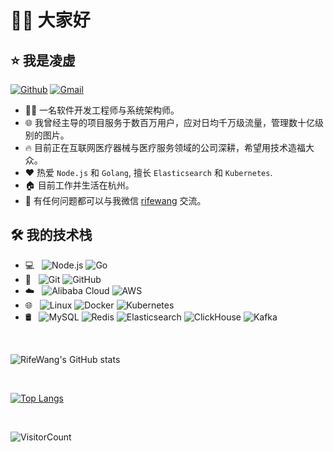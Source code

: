 # 👋🏻 大家好
## ⭐ 我是凌虚

[![Github](https://img.shields.io/badge/-Github-000?style=flat&logo=Github&logoColor=white)](https://github.com/RifeWang)   [![Gmail](https://img.shields.io/badge/-rifewang@gmail.com-c14438?style=flat&logo=Gmail&logoColor=white&link=mailto:rifewang@gmail.com)](mailto:rifewang@gmail.com)

- 🧑‍💻 一名软件开发工程师与系统架构师。
- 🌐 我曾经主导的项目服务于数百万用户，应对日均千万级流量，管理数十亿级别的图片。
- 🔥 目前正在互联网医疗器械与医疗服务领域的公司深耕，希望用技术造福大众。
- ❤️ 热爱 `Node.js` 和 `Golang`, 擅长 `Elasticsearch` 和 `Kubernetes`.
- 🏠 目前工作并生活在杭州。
- 💬 有任何问题都可以与我微信 [rifewang](./Wechat-rifewang.jpeg) 交流。

## 🛠 我的技术栈

- 💻 &#160; ![Node.js](https://img.shields.io/badge/-Node.js-333333?style=flat&logo=node.js)    ![Go](https://img.shields.io/badge/-Go-333333?style=flat&logo=Go)
- 🔧 &#160; ![Git](https://img.shields.io/badge/-Git-333333?style=flat&logo=git)    ![GitHub](https://img.shields.io/badge/-GitHub-333333?style=flat&logo=github)
- ☁️ &#160; ![Alibaba Cloud](https://img.shields.io/badge/AlibabaCloud-%23FF6701.svg?style=for-the-badge&logo=alibabacloud&logoColor=white)   ![AWS](https://img.shields.io/badge/AWS-%23FF9900.svg?style=for-the-badge&logo=amazon-aws&logoColor=white)
- 🌐 &#160; ![Linux](https://img.shields.io/badge/-Linux-333333?style=flat&logo=Linux)  ![Docker](https://img.shields.io/badge/-Docker-333333?style=flat&logo=Docker)  ![Kubernetes](https://img.shields.io/badge/-Kubernetes-333333?style=flat&logo=Kubernetes)
- 🛢 &#160; ![MySQL](https://img.shields.io/badge/-MySQL-333333?style=flat&logo=mysql)  ![Redis](https://img.shields.io/badge/-Redis-333333?style=flat&logo=redis)  ![Elasticsearch](https://img.shields.io/badge/-Elasticsearch-333333?style=flat&logo=Elasticsearch)  ![ClickHouse](https://img.shields.io/badge/-ClickHouse-333333?style=flat&logo=ClickHouse)   ![Kafka](https://img.shields.io/badge/Apache%20Kafka-000?style=for-the-badge&logo=apachekafka)


<br>

![RifeWang's GitHub stats](https://github-readme-stats.vercel.app/api?username=RifeWang&show_icons=true&theme=radical)

<br>

[![Top Langs](https://github-readme-stats.vercel.app/api/top-langs/?username=RifeWang&layout=compact&hide=Java,Makefile,Objective-C)](https://github.com/RifeWang/github-readme-stats)

<br>

![VisitorCount](https://profile-counter.glitch.me/rifewang/count.svg)

